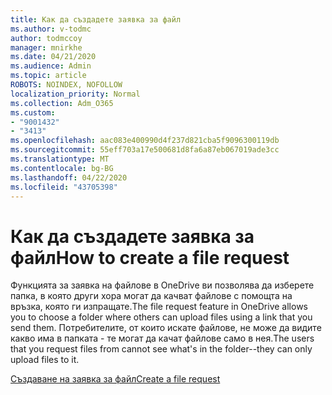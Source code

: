 ```yaml
---
title: Как да създадете заявка за файл
ms.author: v-todmc
author: todmccoy
manager: mnirkhe
ms.date: 04/21/2020
ms.audience: Admin
ms.topic: article
ROBOTS: NOINDEX, NOFOLLOW
localization_priority: Normal
ms.collection: Adm_O365
ms.custom:
- "9001432"
- "3413"
ms.openlocfilehash: aac083e400990d4f237d821cba5f9096300119db
ms.sourcegitcommit: 55eff703a17e500681d8fa6a87eb067019ade3cc
ms.translationtype: MT
ms.contentlocale: bg-BG
ms.lasthandoff: 04/22/2020
ms.locfileid: "43705398"
---
```

# <a name="how-to-create-a-file-request"></a><span data-ttu-id="7b801-102">Как да създадете заявка за файл</span><span class="sxs-lookup"><span data-stu-id="7b801-102">How to create a file request</span></span>

<span data-ttu-id="7b801-103">Функцията за заявка на файлове в OneDrive ви позволява да изберете папка, в която други хора могат да качват файлове с помощта на връзка, която ги изпращате.</span><span class="sxs-lookup"><span data-stu-id="7b801-103">The file request feature in OneDrive allows you to choose a folder where others can upload files using a link that you send them.</span></span> <span data-ttu-id="7b801-104">Потребителите, от които искате файлове, не може да видите какво има в папката - те могат да качат файлове само в нея.</span><span class="sxs-lookup"><span data-stu-id="7b801-104">The users that you request files from cannot see what's in the folder--they can only upload files to it.</span></span>

[<span data-ttu-id="7b801-105">Създаване на заявка за файл</span><span class="sxs-lookup"><span data-stu-id="7b801-105">Create a file request</span></span>](https://support.office.com/article/create-a-file-request-f54aa7f8-2589-4421-b351-d415fc3b83af)